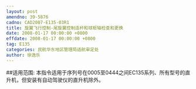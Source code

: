 ```yaml
---
layout: post
amendno: 39-5876
cadno: CAD2007-E135-03R1
title: 旋翼飞行控制-尾旋翼控制连杆和球枢轴检查和更换
date: 2008-01-17 00:00:00 +0800
effdate: 2008-01-17 00:00:00 +0800
tag: E135
categories: 民航华东地区管理局适航审定处
author: 徐逸乐
---
```


##适用范围:
本指令适用于序列号在0005至0444之间EC135系列、所有型号的直升机，但安装有自动驾驶仪的直升机除外。

